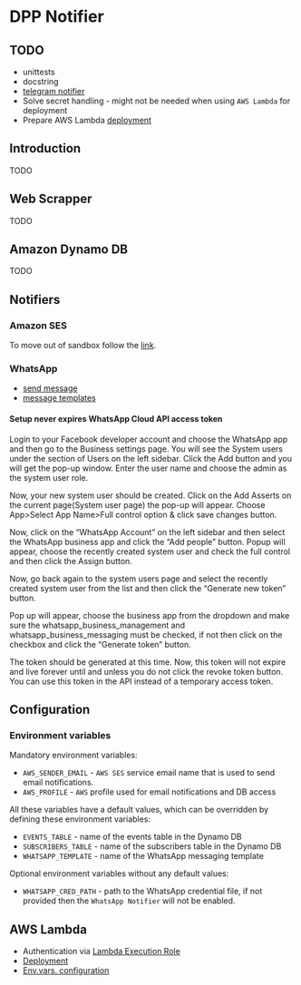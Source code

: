 # DPP Notifier

## TODO

- unittests
- docstring
- [telegram notifier](https://core.telegram.org/bots)
- Solve secret handling - might not be needed when using `AWS Lambda` for
deployment
- Prepare AWS Lambda [deployment](https://docs.aws.amazon.com/lambda/latest/dg/python-package.html)

## Introduction

TODO

## Web Scrapper

TODO

## Amazon Dynamo DB

TODO

## Notifiers

### Amazon SES

To move out of sandbox follow the
[link](https://docs.aws.amazon.com/ses/latest/dg/request-production-access.html).

### WhatsApp

- [send message](https://developers.facebook.com/docs/whatsapp/cloud-api/guides/send-messages)
- [message templates](https://developers.facebook.com/docs/whatsapp/cloud-api/guides/send-message-templates)

#### Setup never expires WhatsApp Cloud API access token

Login to your Facebook developer account and choose the WhatsApp app and then
go to the Business settings page. You will see the System users under the
section of Users on the left sidebar. Click the Add button and you will get
the pop-up window. Enter the user name and choose the admin as the system
user role.

Now, your new system user should be created. Click on the Add Asserts on the
current page(System user page) the pop-up will appear.
Choose App>Select App Name>Full control option & click save changes button.

Now, click on the “WhatsApp Account” on the left sidebar and then select the
WhatsApp business app and click the “Add people” button. Popup will appear,
choose the recently created system user and check the full control and then
click the Assign button.

Now, go back again to the system users page and select the recently created
system user from the list and then click the “Generate new token” button.

Pop up will appear, choose the business app from the dropdown and make sure
the whatsapp_business_management and whatsapp_business_messaging must be
checked, if not then click on the checkbox and click the
“Generate token” button.

The token should be generated at this time. Now, this token will not expire
and live forever until and unless you do not click the revoke token button.
You can use this token in the API instead of a temporary access token.

## Configuration

### Environment variables

Mandatory environment variables:
- `AWS_SENDER_EMAIL` - `AWS SES` service email name that is used to send email
notifications.
- `AWS_PROFILE` - `AWS` profile used for email notifications and DB access

All these variables have a default values, which can be overridden by defining
these environment variables:
- `EVENTS_TABLE` - name of the events table in the Dynamo DB
- `SUBSCRIBERS_TABLE` - name of the subscribers table in the Dynamo DB
- `WHATSAPP_TEMPLATE` - name of the WhatsApp messaging template

Optional environment variables without any default values:
- `WHATSAPP_CRED_PATH` - path to the WhatsApp credential file, if not provided
then the `WhatsApp Notifier` will not be enabled.

## AWS Lambda

- Authentication via [Lambda Execution Role](https://docs.aws.amazon.com/lambda/latest/dg/lambda-intro-execution-role.html)
- [Deployment](https://docs.aws.amazon.com/lambda/latest/dg/python-package.html)
- [Env.vars. configuration](https://docs.aws.amazon.com/lambda/latest/dg/configuration-envvars.html)

